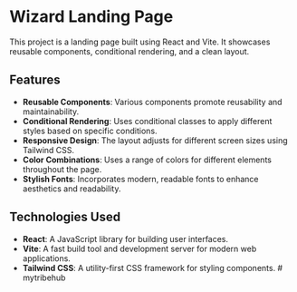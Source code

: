 # Wizard Landing Page

This project is a landing page built using React and Vite. It showcases reusable components, conditional rendering, and a clean layout.

## Features

- **Reusable Components**: Various components promote reusability and maintainability.
- **Conditional Rendering**: Uses conditional classes to apply different styles based on specific conditions.
- **Responsive Design**: The layout adjusts for different screen sizes using Tailwind CSS.
- **Color Combinations**: Uses a range of colors for different elements throughout the page.
- **Stylish Fonts**: Incorporates modern, readable fonts to enhance aesthetics and readability.

## Technologies Used

- **React**: A JavaScript library for building user interfaces.
- **Vite**: A fast build tool and development server for modern web applications.
- **Tailwind CSS**: A utility-first CSS framework for styling components.
#   m y t r i b e h u b  
 